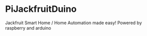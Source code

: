 # PiJackfruitDuino
Jackfruit Smart Home / Home Automation made easy! Powered by raspberry and arduino
